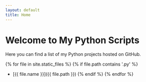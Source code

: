 ```yaml
---
layout: default
title: Home
---
```


# Welcome to My Python Scripts

Here you can find a list of my Python projects hosted on GitHub.

{% for file in site.static_files %}
  {% if file.path contains '.py' %}
- [{{ file.name }}]({{ file.path }})
  {% endif %}
{% endfor %}
